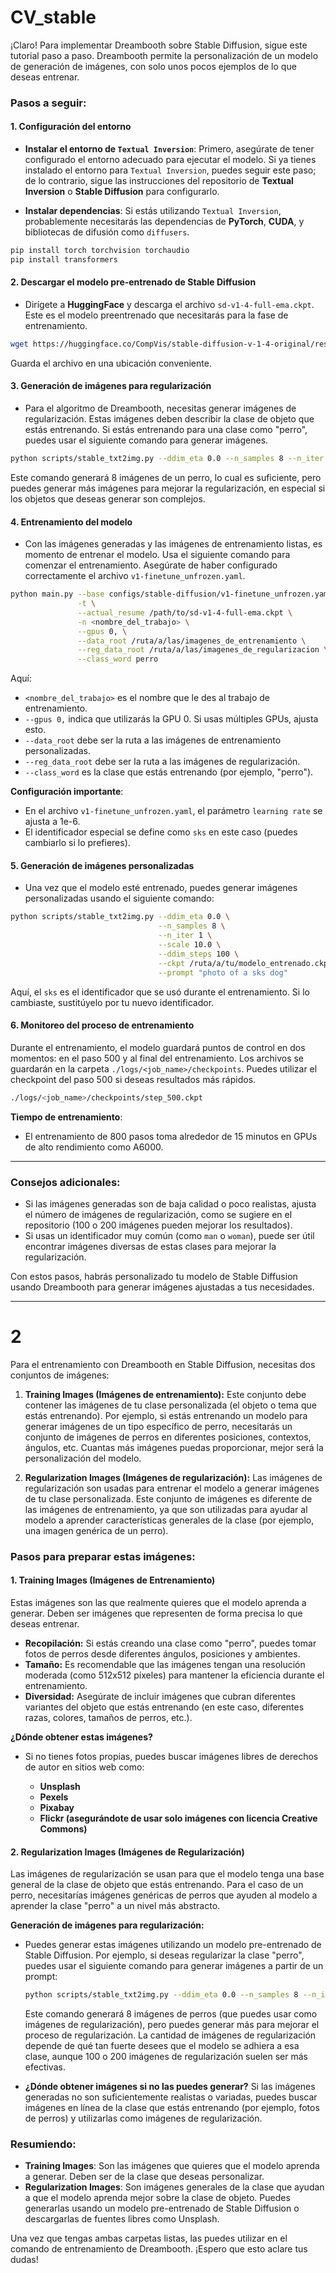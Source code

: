 # CV_stable
¡Claro! Para implementar Dreambooth sobre Stable Diffusion, sigue este tutorial paso a paso. Dreambooth permite la personalización de un modelo de generación de imágenes, con solo unos pocos ejemplos de lo que deseas entrenar.

### **Pasos a seguir:**

#### 1. **Configuración del entorno**

* **Instalar el entorno de `Textual Inversion`**: Primero, asegúrate de tener configurado el entorno adecuado para ejecutar el modelo. Si ya tienes instalado el entorno para `Textual Inversion`, puedes seguir este paso; de lo contrario, sigue las instrucciones del repositorio de **Textual Inversion** o **Stable Diffusion** para configurarlo.

* **Instalar dependencias**: Si estás utilizando `Textual Inversion`, probablemente necesitarás las dependencias de **PyTorch**, **CUDA**, y bibliotecas de difusión como `diffusers`.

```bash
pip install torch torchvision torchaudio
pip install transformers
```

#### 2. **Descargar el modelo pre-entrenado de Stable Diffusion**

* Dirígete a **HuggingFace** y descarga el archivo `sd-v1-4-full-ema.ckpt`. Este es el modelo preentrenado que necesitarás para la fase de entrenamiento.

```bash
wget https://huggingface.co/CompVis/stable-diffusion-v-1-4-original/resolve/main/sd-v1-4-full-ema.ckpt
```

Guarda el archivo en una ubicación conveniente.

#### 3. **Generación de imágenes para regularización**

* Para el algoritmo de Dreambooth, necesitas generar imágenes de regularización. Estas imágenes deben describir la clase de objeto que estás entrenando. Si estás entrenando para una clase como "perro", puedes usar el siguiente comando para generar imágenes.

```bash
python scripts/stable_txt2img.py --ddim_eta 0.0 --n_samples 8 --n_iter 1 --scale 10.0 --ddim_steps 50  --ckpt /path/to/sd-v1-4-full-ema.ckpt --prompt "a photo of a dog"
```

Este comando generará 8 imágenes de un perro, lo cual es suficiente, pero puedes generar más imágenes para mejorar la regularización, en especial si los objetos que deseas generar son complejos.

#### 4. **Entrenamiento del modelo**

* Con las imágenes generadas y las imágenes de entrenamiento listas, es momento de entrenar el modelo. Usa el siguiente comando para comenzar el entrenamiento. Asegúrate de haber configurado correctamente el archivo `v1-finetune_unfrozen.yaml`.

```bash
python main.py --base configs/stable-diffusion/v1-finetune_unfrozen.yaml \
               -t \
               --actual_resume /path/to/sd-v1-4-full-ema.ckpt \
               -n <nombre_del_trabajo> \
               --gpus 0, \
               --data_root /ruta/a/las/imagenes_de_entrenamiento \
               --reg_data_root /ruta/a/las/imagenes_de_regularizacion \
               --class_word perro
```

Aquí:

* `<nombre_del_trabajo>` es el nombre que le des al trabajo de entrenamiento.
* `--gpus 0,` indica que utilizarás la GPU 0. Si usas múltiples GPUs, ajusta esto.
* `--data_root` debe ser la ruta a las imágenes de entrenamiento personalizadas.
* `--reg_data_root` debe ser la ruta a las imágenes de regularización.
* `--class_word` es la clase que estás entrenando (por ejemplo, "perro").

**Configuración importante**:

* En el archivo `v1-finetune_unfrozen.yaml`, el parámetro `learning rate` se ajusta a 1e-6.
* El identificador especial se define como `sks` en este caso (puedes cambiarlo si lo prefieres).

#### 5. **Generación de imágenes personalizadas**

* Una vez que el modelo esté entrenado, puedes generar imágenes personalizadas usando el siguiente comando:

```bash
python scripts/stable_txt2img.py --ddim_eta 0.0 \
                                 --n_samples 8 \
                                 --n_iter 1 \
                                 --scale 10.0 \
                                 --ddim_steps 100 \
                                 --ckpt /ruta/a/tu/modelo_entrenado.ckpt \
                                 --prompt "photo of a sks dog"
```

Aquí, el `sks` es el identificador que se usó durante el entrenamiento. Si lo cambiaste, sustitúyelo por tu nuevo identificador.

#### 6. **Monitoreo del proceso de entrenamiento**

Durante el entrenamiento, el modelo guardará puntos de control en dos momentos: en el paso 500 y al final del entrenamiento. Los archivos se guardarán en la carpeta `./logs/<job_name>/checkpoints`. Puedes utilizar el checkpoint del paso 500 si deseas resultados más rápidos.

```bash
./logs/<job_name>/checkpoints/step_500.ckpt
```

**Tiempo de entrenamiento**:

* El entrenamiento de 800 pasos toma alrededor de 15 minutos en GPUs de alto rendimiento como A6000.

---

### **Consejos adicionales**:

* Si las imágenes generadas son de baja calidad o poco realistas, ajusta el número de imágenes de regularización, como se sugiere en el repositorio (100 o 200 imágenes pueden mejorar los resultados).
* Si usas un identificador muy común (como `man` o `woman`), puede ser útil encontrar imágenes diversas de estas clases para mejorar la regularización.

Con estos pasos, habrás personalizado tu modelo de Stable Diffusion usando Dreambooth para generar imágenes ajustadas a tus necesidades.


______________________________________


# 2 
Para el entrenamiento con Dreambooth en Stable Diffusion, necesitas dos conjuntos de imágenes:

1. **Training Images (Imágenes de entrenamiento):**
   Este conjunto debe contener las imágenes de tu clase personalizada (el objeto o tema que estás entrenando). Por ejemplo, si estás entrenando un modelo para generar imágenes de un tipo específico de perro, necesitarás un conjunto de imágenes de perros en diferentes posiciones, contextos, ángulos, etc. Cuantas más imágenes puedas proporcionar, mejor será la personalización del modelo.

2. **Regularization Images (Imágenes de regularización):**
   Las imágenes de regularización son usadas para entrenar el modelo a generar imágenes de tu clase personalizada. Este conjunto de imágenes es diferente de las imágenes de entrenamiento, ya que son utilizadas para ayudar al modelo a aprender características generales de la clase (por ejemplo, una imagen genérica de un perro).

### **Pasos para preparar estas imágenes:**

#### 1. **Training Images (Imágenes de Entrenamiento)**

Estas imágenes son las que realmente quieres que el modelo aprenda a generar. Deben ser imágenes que representen de forma precisa lo que deseas entrenar.

* **Recopilación:** Si estás creando una clase como "perro", puedes tomar fotos de perros desde diferentes ángulos, posiciones y ambientes.
* **Tamaño:** Es recomendable que las imágenes tengan una resolución moderada (como 512x512 píxeles) para mantener la eficiencia durante el entrenamiento.
* **Diversidad:** Asegúrate de incluir imágenes que cubran diferentes variantes del objeto que estás entrenando (en este caso, diferentes razas, colores, tamaños de perros, etc.).

**¿Dónde obtener estas imágenes?**

* Si no tienes fotos propias, puedes buscar imágenes libres de derechos de autor en sitios web como:

  * **Unsplash**
  * **Pexels**
  * **Pixabay**
  * **Flickr (asegurándote de usar solo imágenes con licencia Creative Commons)**

#### 2. **Regularization Images (Imágenes de Regularización)**

Las imágenes de regularización se usan para que el modelo tenga una base general de la clase de objeto que estás entrenando. Para el caso de un perro, necesitarías imágenes genéricas de perros que ayuden al modelo a aprender la clase "perro" a un nivel más abstracto.

**Generación de imágenes para regularización:**

* Puedes generar estas imágenes utilizando un modelo pre-entrenado de Stable Diffusion. Por ejemplo, si deseas regularizar la clase "perro", puedes usar el siguiente comando para generar imágenes a partir de un prompt:

  ```bash
  python scripts/stable_txt2img.py --ddim_eta 0.0 --n_samples 8 --n_iter 1 --scale 10.0 --ddim_steps 50 --ckpt /path/to/sd-v1-4-full-ema.ckpt --prompt "a photo of a dog"
  ```

  Este comando generará 8 imágenes de perros (que puedes usar como imágenes de regularización), pero puedes generar más para mejorar el proceso de regularización. La cantidad de imágenes de regularización depende de qué tan fuerte desees que el modelo se adhiera a esa clase, aunque 100 o 200 imágenes de regularización suelen ser más efectivas.

* **¿Dónde obtener imágenes si no las puedes generar?**
  Si las imágenes generadas no son suficientemente realistas o variadas, puedes buscar imágenes en línea de la clase que estás entrenando (por ejemplo, fotos de perros) y utilizarlas como imágenes de regularización.

### **Resumiendo:**

* **Training Images**: Son las imágenes que quieres que el modelo aprenda a generar. Deben ser de la clase que deseas personalizar.
* **Regularization Images**: Son imágenes generales de la clase que ayudan a que el modelo aprenda mejor sobre la clase de objeto. Puedes generarlas usando un modelo pre-entrenado de Stable Diffusion o descargarlas de fuentes libres como Unsplash.

Una vez que tengas ambas carpetas listas, las puedes utilizar en el comando de entrenamiento de Dreambooth. ¡Espero que esto aclare tus dudas!

